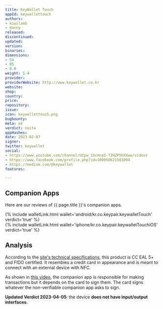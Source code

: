 ```yaml
---
title: KeyWallet Touch
appId: keywallettouch
authors:
- kiwilamb
- danny
released: 
discontinued: 
updated: 
version: 
binaries: 
dimensions:
- 54
- 85
- 0.8
weight: 5.4
provider: 
providerWebsite: http://www.keywallet.co.kr
website: 
shop: 
country: 
price: 
repository: 
issue: 
icon: keywallettouch.png
bugbounty: 
meta: ok
verdict: noita
appHashes: 
date: 2023-02-07
signer: 
twitter: keywallet
social:
- https://www.youtube.com/channel/UCpw_1bcmnaI-TIHZP5hXXww/videos
- https://www.facebook.com/profile.php?id=100050621501094
- https://medium.com/@keywallet
features: 

---
```


## Companion Apps

Here are our reviews of {{ page.title }}'s companion apps.

{% include walletLink.html wallet='android/kr.co.keypair.keywalletTouch' verdict='true' %} <br />
{% include walletLink.html wallet='iphone/kr.co.keypair.keywalletTouchiOS' verdict='true' %}


## Analysis 

According to the [site's technical specifications](http://www.keywallet.co.kr), this product is CC EAL 5+ and FIDO certified. It resembles a credit card in appearance and is meant to connect with an external device with NFC.

As shown in [this video](https://youtu.be/0ePgzZmz9ws?t=22), the companion app is responsible for making transactions but it depends on the card to sign them. The card signs whatever the non-verifiable companion app asks to sign.

**Updated Verdict 2023-04-05**: the device **does not have input/output interfaces.**
